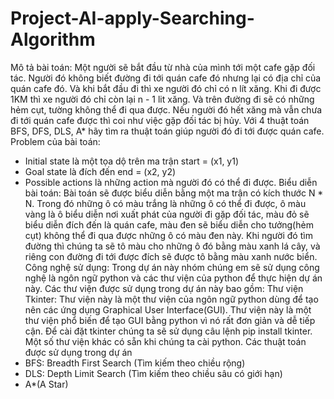 # Project-AI-apply-Searching-Algorithm
Mô tả bài toán: Một người sẽ bắt đầu từ nhà của mình tới một cafe gặp đối tác. Người đó không biết đường đi tới quán cafe đó nhưng lại có địa chỉ của quán cafe đó. Và khi bắt đầu đi thì xe người đó chỉ có n lít xăng. Khi đi được 1KM thì xe người đó chỉ còn lại n - 1 lit xăng. Và trên đường đi sẽ có những hẻm cụt, tường không thể đi qua được. Nếu người đó hết xăng mà vẫn chưa đi tới quán cafe được thì coi như việc gặp đối tác bị hủy. Với 4 thuật toán BFS, DFS, DLS, A* hãy tìm ra thuật toán giúp người đó đi tới được quán cafe.
Problem của bài toán:
- Initial state là một tọa dộ trên ma trận start = (x1, y1)
- Goal state là đích đến end = (x2, y2)
- Possible actions là những action mà người đó có thể đi được.
Biểu diễn bài toán: Bài toán sẽ được biểu diễn bằng một ma trận có kích thước N * N. Trong đó những ô có màu trắng là những ô có thể đi được, ô màu vàng là ô biểu diễn nơi xuất phát của người đi gặp đối tác, màu đỏ sẽ biểu diễn đích đến là quán cafe, màu đen sẽ biểu diễn cho tưởng(hẻm cụt) không thể đi qua được những ô có màu đen này. Khi người đó tìm đường thì chúng ta sẽ tô màu cho những ô đó bằng màu xanh lá cây, và riêng con đường đi tới được đích sẽ được tô bằng màu xanh nước biển.
Công nghệ sử dụng: Trong dự án này nhóm chúng em sẽ sử dụng công nghệ là ngôn ngữ python và các thư viện của python để thực hiện dự án này. Các thư viện được sử dụng trong dự án này bao gồm:
Thư viện Tkinter: Thư viện này là một thư viện của ngôn ngữ python dùng để tạo nên các ứng dụng Graphical User Interface(GUI). Thư viện này là một thư viện phổ biến để tạo GUI bằng python vì nó rất đơn giản và dễ tiếp cận. Để cài đặt tkinter chúng ta sẽ sử dụng câu lệnh pip install tkinter.
Một số thư viện khác có sẵn khi chúng ta cài python.
Các thuật toán được sử dụng trong dự án
- BFS: Breadth First Search (Tìm kiếm theo chiều rộng)
- DLS: Depth Limit Search (Tìm kiếm theo chiều sâu có giới hạn)
- A*(A Star)
